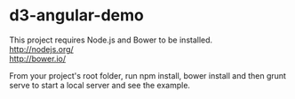 # d3-angular-demo

This project requires Node.js and Bower to be installed.
<br />
http://nodejs.org/<br />
http://bower.io/

From your project's root folder, run npm install, bower install and then grunt serve to start a local server and see the example.
